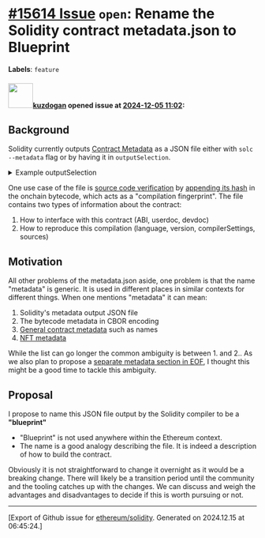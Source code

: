 # [\#15614 Issue](https://github.com/ethereum/solidity/issues/15614) `open`: Rename the Solidity contract metadata.json to Blueprint
**Labels**: `feature`


#### <img src="https://avatars.githubusercontent.com/u/13069972?u=026ff4eade3b02c5d4810551aa390b58d439ec46&v=4" width="50">[kuzdogan](https://github.com/kuzdogan) opened issue at [2024-12-05 11:02](https://github.com/ethereum/solidity/issues/15614):


## Background
Solidity currently outputs [Contract Metadata](https://docs.soliditylang.org/en/latest/metadata.html) as a JSON file either with `solc --metadata` flag or by having it in `outputSelection`.

<details>
<summary>Example outputSelection</summary>


```js
"outputSelection": {
  "*": {
    "*": [
      ...
      "metadata"
    ],
  }
}
```
</details>

One use case of the file is [source code verification](https://docs.sourcify.dev/docs/metadata) by [appending its hash](https://playground.sourcify.dev/) in the onchain bytecode, which acts as a "compilation fingerprint". The file contains two types of information about the contract:
1. How to interface with this contract (ABI, userdoc, devdoc)
2. How to reproduce this compilation (language, version, compilerSettings, sources)


## Motivation

All other problems of the metadata.json aside, one problem is that the name "metadata" is generic. It is used in different places in similar contexts for different things. When one mentions "metadata" it can mean:
1. Solidity's metadata output JSON file
2. The bytecode metadata in CBOR encoding
3. [General contract metadata](https://github.com/MetaMask/contract-metadata) such as names
4. [NFT metadata](https://docs.opensea.io/docs/metadata-standards)

While the list can go longer the common ambiguity is between 1. and 2.. As we also plan to propose a [separate metadata section in EOF](https://github.com/kuzdogan/EIPs/blob/14f624a62c82ab9afecdf0ee88097a26492377f1/EIPS/eip-eof-metadata.md), I thought this might be a good time to tackle this ambiguity.

## Proposal
I propose to name this JSON file output by the Solidity compiler to be a **"blueprint"**

- "Blueprint" is not used anywhere within the Ethereum context.
- The name is a good analogy describing the file. It is indeed a description of how to build the contract.

Obviously it is not straightforward to change it overnight as it would be a breaking change. There will likely be a transition period until the community and the tooling catches up with the changes. We can discuss and weigh the advantages and disadvantages to decide if this is worth pursuing or not.





-------------------------------------------------------------------------------



[Export of Github issue for [ethereum/solidity](https://github.com/ethereum/solidity). Generated on 2024.12.15 at 06:45:24.]
